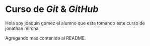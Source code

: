 # Curso de _Git_ & _GitHub_

Hola soy joaquin gomez el alumno que esta tomando este curso de jonathan mircha

Agregando mas contenido al README.

